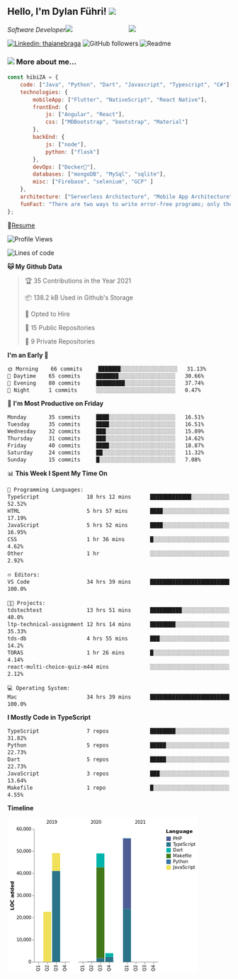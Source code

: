<h2>Hello, I'm Dylan Führi! <img src="https://media.giphy.com/media/12oufCB0MyZ1Go/giphy.gif" width="50"></h2>
<img align='right' src="https://media.giphy.com/media/836HiJc7pgzy8iNXCn/giphy.gif" width="230">
<p><em>Software Developer</a><img src="https://media.giphy.com/media/WUlplcMpOCEmTGBtBW/giphy.gif" width="30"> 
</em></p>

[![Linkedin: thaianebraga](https://img.shields.io/badge/-Dylan-blue?style=flat-square&logo=Linkedin&logoColor=white&link=https://www.linkedin.com/in/dylan-fuhri/)](https://www.linkedin.com/in/dylan-fuhri/)
![GitHub followers](https://img.shields.io/github/followers/HibiZA?style=social)
![Readme](https://github.com/HibiZA/HibiZA/workflows/Readme/badge.svg)

### <img src="https://media.giphy.com/media/VgCDAzcKvsR6OM0uWg/giphy.gif" width="50"> More about me...  

```javascript
const hibiZA = {
    code: ["Java", "Python", "Dart", "Javascript", "Typescript", "C#"],
    technologies: {
        mobileApp: ["Flutter", "NativeScript", "React Native"],
        frontEnd: {
            js: ["Angular", "React"],
            css: ["MDBootstrap", "bootstrap", "Material"]
        },
        backEnd: {
            js: ["node"],
            python: ["flask"]
        },
        devOps: ["Docker🐳"],
        databases: ["mongoDB", "MySql", "sqlite"],
        misc: ["Firebase", "selenium", "GCP" ]
    },
    architecture: ["Serverless Architecture", "Mobile App Architecture"],
    funFact: "There are two ways to write error-free programs; only the third one works"
};
```
📝[Resume](https://drive.google.com/file/d/1RjxKCcvUeoyYgnL_eCwQ9zay77Ayr0Xu/view?usp=sharing)
<!--START_SECTION:waka-->
![Profile Views](http://img.shields.io/badge/Profile%20Views-6-blue)

![Lines of code](https://img.shields.io/badge/From%20Hello%20World%20I%27ve%20Written-180546%20lines%20of%20code-blue)

**🐱 My Github Data** 

> 🏆 35 Contributions in the Year 2021
 > 
> 📦 138.2 kB Used in Github's Storage 
 > 
> 💼 Opted to Hire
 > 
> 📜 15 Public Repositories 
 > 
> 🔑 9 Private Repositories  
 > 
**I'm an Early 🐤** 

```text
🌞 Morning    66 commits     ███████░░░░░░░░░░░░░░░░░░   31.13% 
🌆 Daytime    65 commits     ███████░░░░░░░░░░░░░░░░░░   30.66% 
🌃 Evening    80 commits     █████████░░░░░░░░░░░░░░░░   37.74% 
🌙 Night      1 commits      ░░░░░░░░░░░░░░░░░░░░░░░░░   0.47%

```
📅 **I'm Most Productive on Friday** 

```text
Monday       35 commits     ████░░░░░░░░░░░░░░░░░░░░░   16.51% 
Tuesday      35 commits     ████░░░░░░░░░░░░░░░░░░░░░   16.51% 
Wednesday    32 commits     ███░░░░░░░░░░░░░░░░░░░░░░   15.09% 
Thursday     31 commits     ███░░░░░░░░░░░░░░░░░░░░░░   14.62% 
Friday       40 commits     ████░░░░░░░░░░░░░░░░░░░░░   18.87% 
Saturday     24 commits     ██░░░░░░░░░░░░░░░░░░░░░░░   11.32% 
Sunday       15 commits     █░░░░░░░░░░░░░░░░░░░░░░░░   7.08%

```


📊 **This Week I Spent My Time On** 

```text
💬 Programming Languages: 
TypeScript               18 hrs 12 mins      █████████████░░░░░░░░░░░░   52.52% 
HTML                     5 hrs 57 mins       ████░░░░░░░░░░░░░░░░░░░░░   17.19% 
JavaScript               5 hrs 52 mins       ████░░░░░░░░░░░░░░░░░░░░░   16.95% 
CSS                      1 hr 36 mins        █░░░░░░░░░░░░░░░░░░░░░░░░   4.62% 
Other                    1 hr                ░░░░░░░░░░░░░░░░░░░░░░░░░   2.92%

🔥 Editors: 
VS Code                  34 hrs 39 mins      █████████████████████████   100.0%

🐱‍💻 Projects: 
tdstechtest              13 hrs 51 mins      ██████████░░░░░░░░░░░░░░░   40.0% 
ltp-technical-assignment 12 hrs 14 mins      ████████░░░░░░░░░░░░░░░░░   35.33% 
tds-db                   4 hrs 55 mins       ███░░░░░░░░░░░░░░░░░░░░░░   14.2% 
TORAS                    1 hr 26 mins        █░░░░░░░░░░░░░░░░░░░░░░░░   4.14% 
react-multi-choice-quiz-m44 mins             ░░░░░░░░░░░░░░░░░░░░░░░░░   2.12%

💻 Operating System: 
Mac                      34 hrs 39 mins      █████████████████████████   100.0%

```

**I Mostly Code in TypeScript** 

```text
TypeScript               7 repos             ████████░░░░░░░░░░░░░░░░░   31.82% 
Python                   5 repos             █████░░░░░░░░░░░░░░░░░░░░   22.73% 
Dart                     5 repos             █████░░░░░░░░░░░░░░░░░░░░   22.73% 
JavaScript               3 repos             ███░░░░░░░░░░░░░░░░░░░░░░   13.64% 
Makefile                 1 repo              █░░░░░░░░░░░░░░░░░░░░░░░░   4.55%

```


**Timeline**

![Chart not found](https://raw.githubusercontent.com/HibiZA/HibiZA/master/charts/bar_graph.png) 


<!--END_SECTION:waka-->
